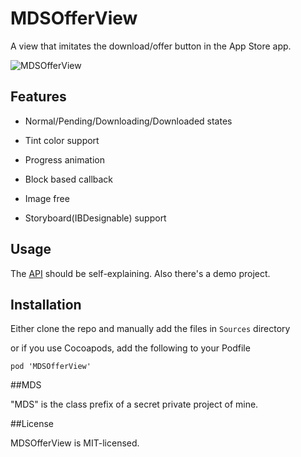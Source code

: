 # MDSOfferView

A view that imitates the download/offer button in the App Store app.

![MDSOfferView](https://raw.githubusercontent.com/YuAo/MDSOfferView/master/Assets/Demo.gif)

## Features

- Normal/Pending/Downloading/Downloaded states

- Tint color support

- Progress animation

- Block based callback

- Image free

- Storyboard(IBDesignable) support

## Usage

The [API](https://github.com/YuAo/MDSOfferView/blob/master/Sources/MDSOfferView.h) should be self-explaining. Also there's a demo project.

## Installation

Either clone the repo and manually add the files in `Sources` directory

or if you use Cocoapods, add the following to your Podfile

	pod 'MDSOfferView'

##MDS

"MDS" is the class prefix of a secret private project of mine.

##License

MDSOfferView is MIT-licensed.

